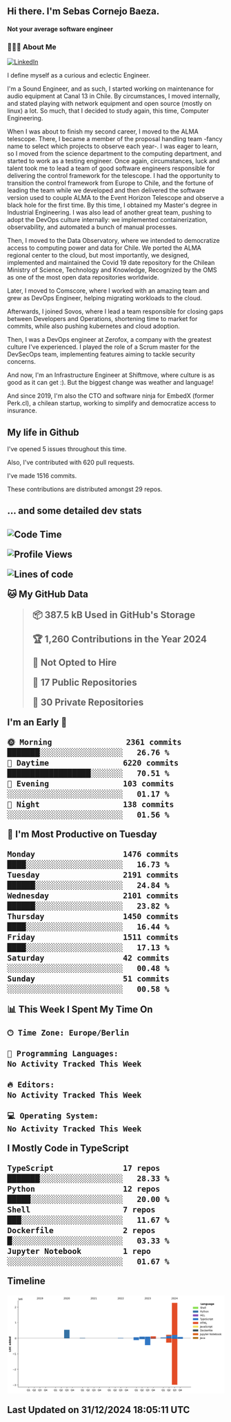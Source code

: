 <h2> Hi there.  I'm Sebas Cornejo Baeza.</h2>
<h4> Not your average software engineer</h4>
<h3> 👨🏻‍💻 About Me </h3>
<a href="http://linkedin.com/in/sebastian-cornejo-baeza/"><img alt="LinkedIn" src="https://img.shields.io/badge/Sebas%20Cornejo%20-informational?style=appveyor&logo=linkedin"></a>


I define myself as a curious and eclectic Engineer.

I'm a Sound Engineer, and as such, I started working on maintenance for audio equipment at Canal 13 in Chile.
By circumstances, I moved internally, and stated playing with network equipment and open source (mostly on linux) 
a lot. So much, that I decided to study again, this time, Computer Engineering.

When I was about to finish my second career, I moved to the ALMA telescope. There, I became a member of the proposal handling team
-fancy name to select which projects to observe each year-. 
I was eager to learn, so I moved from the science department to the computing department, and started to work as 
a testing engineer. Once again, circumstances, luck and talent took me to lead a team of good software engineers 
responsible for delivering the control framework for the telescope. I had the opportunity to transition the control framework from
Europe to Chile, and the fortune of leading the team while we developed and then delivered the software
version used to couple ALMA to the Event Horizon Telescope and observe a black hole for the first time.
By this time, I obtained my Master's degree in Industrial Engineering.
I was also lead of another great team, pushing to adopt the DevOps culture internally: we implemented containerization, observability, and automated a bunch of manual processes.

Then, I moved to the Data Observatory, where we intended to democratize access to computing power
and data for Chile. We ported the ALMA regional center to the cloud, but most importantly, we designed, implemented
and maintained the Covid 19 date repository for the Chilean Ministry of Science, Technology and Knowledge, Recognized by the OMS as one of the most open
data repositories worldwide.

Later, I moved to Comscore, where I worked with an amazing team and grew as DevOps Engineer, helping migrating workloads to the cloud.

Afterwards, I joined Sovos, where I lead a team responsible for closing gaps between Developers and Operations, shortening time to market for commits, while
also pushing kubernetes and cloud adoption.

Then, I was a DevOps engineer at Zerofox, a company with the greatest culture I've experienced. I played the role of a Scrum master for the DevSecOps team,
implementing features aiming to tackle security concerns.

And now, I'm an Infrastructure Engineer at Shiftmove, where culture is as good as it can get :). But the biggest change was weather and language!
 
And since 2019, I'm also the CTO and software ninja for EmbedX (former Perk.cl), a chilean startup, working to simplify and democratize access to insurance.

<h2> My life in Github </h2>

I've opened 5 issues throughout this time.

Also, I've contributed with 620 pull requests.

I've made 1516 commits.

These contributions are distributed amongst 29 repos.

<h2>... and some detailed dev stats<h2>

<!--START_SECTION:waka-->
![Code Time](http://img.shields.io/badge/Code%20Time-986%20hrs%2013%20mins-blue)

![Profile Views](http://img.shields.io/badge/Profile%20Views-0-blue)

![Lines of code](https://img.shields.io/badge/From%20Hello%20World%20I%27ve%20Written-3.5%20million%20lines%20of%20code-blue)

**🐱 My GitHub Data** 

> 📦 387.5 kB Used in GitHub's Storage 
 > 
> 🏆 1,260 Contributions in the Year 2024
 > 
> 🚫 Not Opted to Hire
 > 
> 📜 17 Public Repositories 
 > 
> 🔑 30 Private Repositories 
 > 
**I'm an Early 🐤** 

```text
🌞 Morning                2361 commits        ███████░░░░░░░░░░░░░░░░░░   26.76 % 
🌆 Daytime                6220 commits        ██████████████████░░░░░░░   70.51 % 
🌃 Evening                103 commits         ░░░░░░░░░░░░░░░░░░░░░░░░░   01.17 % 
🌙 Night                  138 commits         ░░░░░░░░░░░░░░░░░░░░░░░░░   01.56 % 
```
📅 **I'm Most Productive on Tuesday** 

```text
Monday                   1476 commits        ████░░░░░░░░░░░░░░░░░░░░░   16.73 % 
Tuesday                  2191 commits        ██████░░░░░░░░░░░░░░░░░░░   24.84 % 
Wednesday                2101 commits        ██████░░░░░░░░░░░░░░░░░░░   23.82 % 
Thursday                 1450 commits        ████░░░░░░░░░░░░░░░░░░░░░   16.44 % 
Friday                   1511 commits        ████░░░░░░░░░░░░░░░░░░░░░   17.13 % 
Saturday                 42 commits          ░░░░░░░░░░░░░░░░░░░░░░░░░   00.48 % 
Sunday                   51 commits          ░░░░░░░░░░░░░░░░░░░░░░░░░   00.58 % 
```


📊 **This Week I Spent My Time On** 

```text
🕑︎ Time Zone: Europe/Berlin

💬 Programming Languages: 
No Activity Tracked This Week

🔥 Editors: 
No Activity Tracked This Week

💻 Operating System: 
No Activity Tracked This Week
```

**I Mostly Code in TypeScript** 

```text
TypeScript               17 repos            ███████░░░░░░░░░░░░░░░░░░   28.33 % 
Python                   12 repos            █████░░░░░░░░░░░░░░░░░░░░   20.00 % 
Shell                    7 repos             ███░░░░░░░░░░░░░░░░░░░░░░   11.67 % 
Dockerfile               2 repos             █░░░░░░░░░░░░░░░░░░░░░░░░   03.33 % 
Jupyter Notebook         1 repo              ░░░░░░░░░░░░░░░░░░░░░░░░░   01.67 % 
```



**Timeline**

![Lines of Code chart](https://raw.githubusercontent.com/scornejob/scornejob/master/assets/bar_graph.png)


 Last Updated on 31/12/2024 18:05:11 UTC
<!--END_SECTION:waka-->
